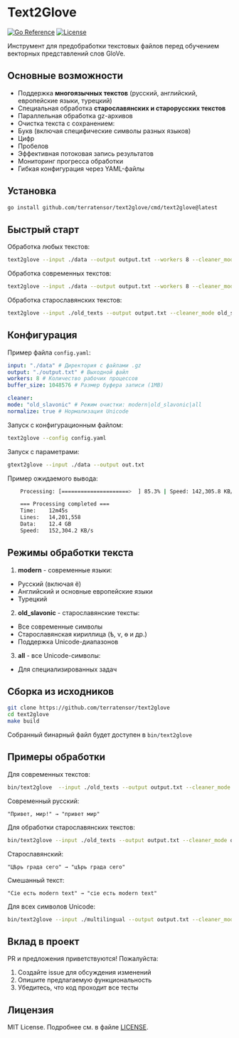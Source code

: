 # Text2Glove

[![Go Reference](https://pkg.go.dev/badge/github.com/terratensor/text2glove.svg)](https://pkg.go.dev/github.com/terratensor/text2glove)
[![License](https://img.shields.io/badge/license-MIT-blue.svg)](https://github.com/terratensor/text2glove/blob/main/LICENSE)

Инструмент для предобработки текстовых файлов перед обучением векторных представлений слов GloVe.

## Основные возможности

- Поддержка **многоязычных текстов** (русский, английский, европейские языки, турецкий)
- Специальная обработка **старославянских и старорусских текстов**
- Параллельная обработка gz-архивов
- Очистка текста с сохранением:
- Букв (включая специфические символы разных языков)
- Цифр
- Пробелов
- Эффективная потоковая запись результатов
- Мониторинг прогресса обработки
- Гибкая конфигурация через YAML-файлы

## Установка

```bash
go install github.com/terratensor/text2glove/cmd/text2glove@latest
```

## Быстрый старт

Обработка любых текстов:
```bash
text2glove --input ./data --output output.txt --workers 8 --cleaner_mode all
```

Обработка современных текстов:
```bash
text2glove --input ./data --output output.txt --workers 8 --cleaner_mode modern
```

Обработка старославянских текстов:
```bash
text2glove --input ./old_texts --output output.txt --cleaner_mode old_slavonic
```

## Конфигурация

Пример файла `config.yaml`:

```yaml
input: "./data" # Директория с файлами .gz
output: "./output.txt" # Выходной файл
workers: 8 # Количество рабочих процессов
buffer_size: 1048576 # Размер буфера записи (1MB)

cleaner:
mode: "old_slavonic" # Режим очистки: modern|old_slavonic|all
normalize: true # Нормализация Unicode
```

Запуск с конфигурационным файлом:
```bash
text2glove --config config.yaml
```

Запуск с параметрами:
```bash
gtext2glove --input ./data --output out.txt
```

Пример ожидаемого вывода:
```bash
    Processing: [=====================>  ] 85.3% | Speed: 142,305.8 KB/s | Lines: 1,284,567

    === Processing completed ===
    Time:    12m45s
    Lines:   14,201,558
    Data:    12.4 GB
    Speed:   152,304.2 KB/s
```

## Режимы обработки текста

1. **modern** - современные языки:
- Русский (включая ё)
- Английский и основные европейские языки
- Турецкий

2. **old_slavonic** - старославянские тексты:
- Все современные символы
- Старославянская кириллица (ѣ, ѵ, ѳ и др.)
- Поддержка Unicode-диапазонов

3. **all** - все Unicode-символы:
- Для специализированных задач

## Сборка из исходников

```bash
git clone https://github.com/terratensor/text2glove
cd text2glove
make build
```

Собранный бинарный файл будет доступен в `bin/text2glove`

## Примеры обработки

Для современных текстов:

```bash
bin/text2glove  --input ./old_texts --output output.txt --cleaner_mode modern
```

Современный русский:
```text
"Привет, мир!" → "привет мир"
```

Для обработки старославянских текстов:

```bash
bin/text2glove --input ./old_texts --output output.txt --cleaner_mode old_slavonic
```

Старославянский:
```text
"Цѣрь града сего" → "цѣрь града сего"
```

Смешанный текст:
```text
"Сіе есть modern text" → "сіе есть modern text"
```

Для всех символов Unicode:

```bash
bin/text2glove --input ./multilingual --output output.txt --cleaner_mode all
```

## Вклад в проект

PR и предложения приветствуются! Пожалуйста:
1. Создайте issue для обсуждения изменений
2. Опишите предлагаемую функциональность
3. Убедитесь, что код проходит все тесты

## Лицензия

MIT License. Подробнее см. в файле [LICENSE](LICENSE).